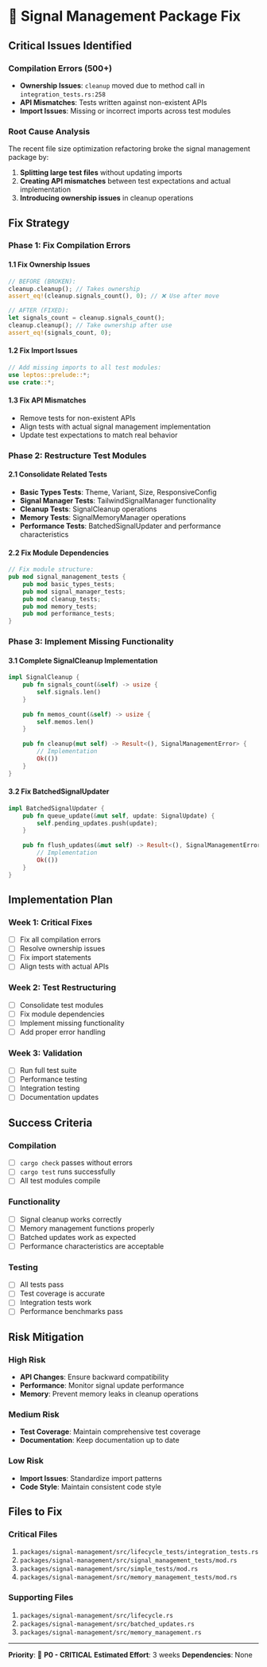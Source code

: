 # 🔧 **Signal Management Package Fix**

## **Critical Issues Identified**

### **Compilation Errors (500+)**
- **Ownership Issues**: `cleanup` moved due to method call in `integration_tests.rs:258`
- **API Mismatches**: Tests written against non-existent APIs
- **Import Issues**: Missing or incorrect imports across test modules

### **Root Cause Analysis**
The recent file size optimization refactoring broke the signal management package by:
1. **Splitting large test files** without updating imports
2. **Creating API mismatches** between test expectations and actual implementation
3. **Introducing ownership issues** in cleanup operations

## **Fix Strategy**

### **Phase 1: Fix Compilation Errors**

#### **1.1 Fix Ownership Issues**
```rust
// BEFORE (BROKEN):
cleanup.cleanup(); // Takes ownership
assert_eq!(cleanup.signals_count(), 0); // ❌ Use after move

// AFTER (FIXED):
let signals_count = cleanup.signals_count();
cleanup.cleanup(); // Take ownership after use
assert_eq!(signals_count, 0);
```

#### **1.2 Fix Import Issues**
```rust
// Add missing imports to all test modules:
use leptos::prelude::*;
use crate::*;
```

#### **1.3 Fix API Mismatches**
- Remove tests for non-existent APIs
- Align tests with actual signal management implementation
- Update test expectations to match real behavior

### **Phase 2: Restructure Test Modules**

#### **2.1 Consolidate Related Tests**
- **Basic Types Tests**: Theme, Variant, Size, ResponsiveConfig
- **Signal Manager Tests**: TailwindSignalManager functionality
- **Cleanup Tests**: SignalCleanup operations
- **Memory Tests**: SignalMemoryManager operations
- **Performance Tests**: BatchedSignalUpdater and performance characteristics

#### **2.2 Fix Module Dependencies**
```rust
// Fix module structure:
pub mod signal_management_tests {
    pub mod basic_types_tests;
    pub mod signal_manager_tests;
    pub mod cleanup_tests;
    pub mod memory_tests;
    pub mod performance_tests;
}
```

### **Phase 3: Implement Missing Functionality**

#### **3.1 Complete SignalCleanup Implementation**
```rust
impl SignalCleanup {
    pub fn signals_count(&self) -> usize {
        self.signals.len()
    }
    
    pub fn memos_count(&self) -> usize {
        self.memos.len()
    }
    
    pub fn cleanup(mut self) -> Result<(), SignalManagementError> {
        // Implementation
        Ok(())
    }
}
```

#### **3.2 Fix BatchedSignalUpdater**
```rust
impl BatchedSignalUpdater {
    pub fn queue_update(&mut self, update: SignalUpdate) {
        self.pending_updates.push(update);
    }
    
    pub fn flush_updates(&mut self) -> Result<(), SignalManagementError> {
        // Implementation
        Ok(())
    }
}
```

## **Implementation Plan**

### **Week 1: Critical Fixes**
- [ ] Fix all compilation errors
- [ ] Resolve ownership issues
- [ ] Fix import statements
- [ ] Align tests with actual APIs

### **Week 2: Test Restructuring**
- [ ] Consolidate test modules
- [ ] Fix module dependencies
- [ ] Implement missing functionality
- [ ] Add proper error handling

### **Week 3: Validation**
- [ ] Run full test suite
- [ ] Performance testing
- [ ] Integration testing
- [ ] Documentation updates

## **Success Criteria**

### **Compilation**
- [ ] `cargo check` passes without errors
- [ ] `cargo test` runs successfully
- [ ] All test modules compile

### **Functionality**
- [ ] Signal cleanup works correctly
- [ ] Memory management functions properly
- [ ] Batched updates work as expected
- [ ] Performance characteristics are acceptable

### **Testing**
- [ ] All tests pass
- [ ] Test coverage is accurate
- [ ] Integration tests work
- [ ] Performance benchmarks pass

## **Risk Mitigation**

### **High Risk**
- **API Changes**: Ensure backward compatibility
- **Performance**: Monitor signal update performance
- **Memory**: Prevent memory leaks in cleanup operations

### **Medium Risk**
- **Test Coverage**: Maintain comprehensive test coverage
- **Documentation**: Keep documentation up to date

### **Low Risk**
- **Import Issues**: Standardize import patterns
- **Code Style**: Maintain consistent code style

## **Files to Fix**

### **Critical Files**
1. `packages/signal-management/src/lifecycle_tests/integration_tests.rs`
2. `packages/signal-management/src/signal_management_tests/mod.rs`
3. `packages/signal-management/src/simple_tests/mod.rs`
4. `packages/signal-management/src/memory_management_tests/mod.rs`

### **Supporting Files**
1. `packages/signal-management/src/lifecycle.rs`
2. `packages/signal-management/src/batched_updates.rs`
3. `packages/signal-management/src/memory_management.rs`

---

**Priority**: 🔴 **P0 - CRITICAL**
**Estimated Effort**: 3 weeks
**Dependencies**: None
